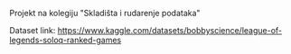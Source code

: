 Projekt na kolegiju "Skladišta i rudarenje podataka"

Dataset link: https://www.kaggle.com/datasets/bobbyscience/league-of-legends-soloq-ranked-games
